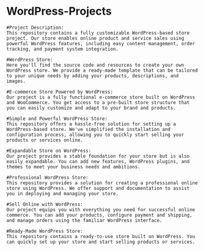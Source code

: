 # WordPress-Projects
    #Project Description:
    This repository contains a fully customizable WordPress-based store project. Our store enables online product and service sales using powerful WordPress features, including easy content management, order tracking, and payment system integration.

    #WordPress Store:
    Here you'll find the source code and resources to create your own WordPress store. We provide a ready-made template that can be tailored to your unique needs by adding your products, descriptions, and images.

    #E-commerce Store Powered by WordPress:
    Our project is a fully functional e-commerce store built on WordPress and WooCommerce. You get access to a pre-built store structure that you can easily customize and adapt to your brand and products.

    #Simple and Powerful WordPress Store:
    This repository offers a hassle-free solution for setting up a WordPress-based store. We've simplified the installation and configuration process, allowing you to quickly start selling your products or services online.

    #Expandable Store on WordPress:
    Our project provides a stable foundation for your store but is also easily expandable. You can add new features, WordPress plugins, and themes to meet your business needs and ambitions.

    #Professional WordPress Store:
    This repository provides a solution for creating a professional online store using WordPress. We offer support and documentation to assist you in deploying and managing your store.

    #Sell Online with WordPress:
    Our project equips you with everything you need for successful online commerce. You can add your products, configure payment and shipping, and manage orders using the familiar WordPress interface.

    #Ready-Made WordPress Store:
    This repository contains a ready-to-use store built on WordPress. You can quickly set up your store and start selling products or services.
